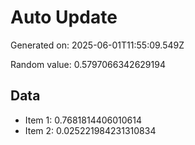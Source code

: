 # Auto Update

Generated on: 2025-06-01T11:55:09.549Z

Random value: 0.5797066342629194

## Data

- Item 1: 0.7681814406010614
- Item 2: 0.025221984231310834